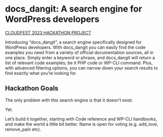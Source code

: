 # docs_dangit: A search engine for WordPress developers

[CLOUDFEST 2023 HACKATHON PROJECT](https://www.cloudfest.com/a-search-engine-for-wordpress-developers)

Introducing “docs_dangit”, a search engine specifically designed for WordPress developers. With docs_dangit you can easily find the code examples you need from a variety of official documentation sources, all in one place. Simply enter a keyword or phrase, and docs_dangit will return a list of relevant code examples; be it PHP code or WP-CLI command. Plus, with advanced filtering options, you can narrow down your search results to find exactly what you’re looking for.

## Hackathon Goals

The only problem with this search engine is that it doesn’t exist.

Yet.

Let’s build it together, starting with Code reference and WP-CLI handbooks, and make the world a little bit better. Name is open for voting (e.g. add_love, remove_pain etc).
